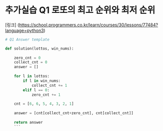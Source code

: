 # 추가실습 Q1 로또의 최고 순위와 최저 순위
[링크] (https://school.programmers.co.kr/learn/courses/30/lessons/77484?language=python3)

```python
# Q1 Answer template

def solution(lottos, win_nums):
    
    zero_cnt = 0
    collect_cnt = 0
    answer = []
    
    for l in lottos:
        if l in win_nums:
            collect_cnt += 1
        elif l == 0:
            zero_cnt += 1
    
    cnt = [6, 6, 5, 4, 3, 2, 1]
    
    answer = [cnt[collect_cnt+zero_cnt], cnt[collect_cnt]]
    
    return answer
    ```
